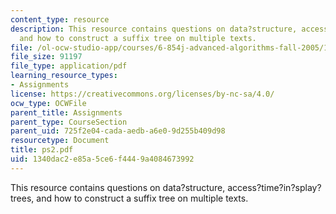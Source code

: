 ```yaml
---
content_type: resource
description: This resource contains questions on data?structure, access?time?in?splay?trees,
  and how to construct a suffix tree on multiple texts.
file: /ol-ocw-studio-app/courses/6-854j-advanced-algorithms-fall-2005/1340dac2e85a5ce6f4449a4084673992_ps2.pdf
file_size: 91197
file_type: application/pdf
learning_resource_types:
- Assignments
license: https://creativecommons.org/licenses/by-nc-sa/4.0/
ocw_type: OCWFile
parent_title: Assignments
parent_type: CourseSection
parent_uid: 725f2e04-cada-aedb-a6e0-9d255b409d98
resourcetype: Document
title: ps2.pdf
uid: 1340dac2-e85a-5ce6-f444-9a4084673992
---
```

This resource contains questions on data?structure, access?time?in?splay?trees, and how to construct a suffix tree on multiple texts.